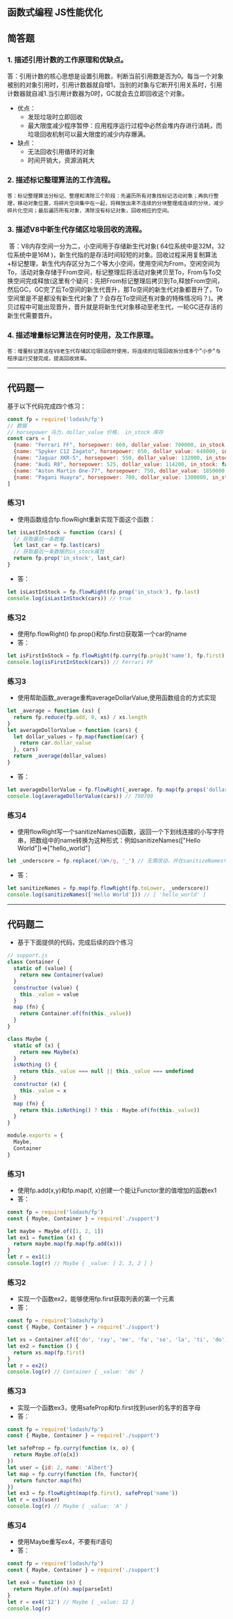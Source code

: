 ## **函数式编程** JS性能优化 

## 简答题

### 1. 描述引用计数的工作原理和优缺点。
​    答：引用计数的核心思想是设置引用数，判断当前引用数是否为0。每当一个对象被别的对象引用时，引用计数器就自增1，当别的对象与它断开引用关系时，引用计数器就自减1.当引用计数器为0时，GC就会去立即回收这个对象。
+ 优点：
  + 发现垃圾时立即回收
  + 最大限度减少程序暂停：应用程序运行过程中必然会堆内存进行消耗，而垃圾回收机制可以最大限度的减少内存爆满。
+ 缺点：
  + 无法回收引用循环的对象
  + 时间开销大，资源消耗大

### 2. 描述标记整理算法的工作流程。
    答：标记整理算法分标记、整理和清除三个阶段：先遍历所有对象找标记活动对象；再执行整理，移动对象位置，将碎片空间集中在一起，将释放出来不连续的分块整理成连续的分块，减少碎片化空间；最后遍历所有对象，清除没有标记对象，回收相应的空间。

### 3. 描述V8中新生代存储区垃圾回收的流程。
​		答：V8内存空间一分为二，小空间用于存储新生代对象( 64位系统中是32M，32位系统中是16M )，新生代指的是存活时间较短的对象。回收过程采用复制算法+标记整理，新生代内存区分为二个等大小空间，使用空间为From，空闲空间为To，活动对象存储于From空间，标记整理后将活动对象拷贝至To，From与To交换空间完成释放(这里有个疑问：先把From标记整理后拷贝到To,释放From空间，然后GC，GC完了后To空间的新生代晋升，那To空间的新生代对象都晋升了，To空间里是不是都没有新生代对象了？会存在To空间还有对象的特殊情况吗？)。拷贝过程中可能出现晋升，晋升就是将新生代对象移动至老生代，一轮GC还存活的新生代需要晋升。

### 4. 描述增量标记算法在何时使用，及工作原理。
    答：增量标记算法在V8老生代存储区垃圾回收时使用，将连续的垃圾回收拆分成多个”小步“与程序运行交替完成，提高回收效率。

---

## 代码题一

基于以下代码完成四个练习：

```js
const fp = require('lodash/fp')
// 数据
// horsepower 马力，dollar_value 价格， in_stock 库存
const cars = [
  {name: "Ferrari FF", horsepower: 660, dollar_value: 700000, in_stock: true},
  {name: "Spyker C12 Zagato", horsepower: 650, dollar_value: 648000, in_stock: false},
  {name: "Jaguar XKR-S", horsepower: 550, dollar_value: 132000, in_stock: false},
  {name: "Audi R8", horsepower: 525, dollar_value: 114200, in_stock: false},
  {name: "Aston Martin One-77", horsepower: 750, dollar_value: 1850000, in_stock: true},
  {name: "Pagani Huayra", horsepower: 700, dollar_value: 1300000, in_stock: true},
]
```

### 练习1
+ 使用函数组合fp.flowRight重新实现下面这个函数：
```js
let isLastInStock = function (cars) {
  // 获取最后一条数据
  let last_car = fp.last(cars)
  // 获取最后一条数据的in_stock属性
  return fp.prop('in_stock', last_car)
}
```
+ 答：
```js
let isLastInStock = fp.flowRight(fp.prop('in_stock'), fp.last)
console.log(isLastInStock(cars)) // true
```


### 练习2
+ 使用fp.flowRight() fp.prop()和fp.first()获取第一个car的name
+ 答：
```js
let isFirstInStock = fp.flowRight(fp.curry(fp.prop)('name'), fp.first)
console.log(isFirstInStock(cars)) // Ferrari FF
```


### 练习3
+ 使用帮助函数_average重构averageDollarValue,使用函数组合的方式实现
```js
let _average = function (xs) {
  return fp.reduce(fp.add, 0, xs) / xs.length
}
let averageDollorValue = function (cars) {
  let dollar_values = fp.map(function(car) {
    return car.dollar_value
  }, cars)
  return _average(dollar_values)
}
```
+ 答：
```js
let averageDollorValue = fp.flowRight(_average, fp.map(fp.props('dollar_value')))
console.log(averageDollorValue(cars)) // 790700
```


### 练习4
+ 使用flowRight写一个sanitizeNames()函数，返回一个下划线连接的小写字符串，把数组中的name转换为这种形式：例如sanitizeNames(["Hello World"])=>["hello_world"]
```js
let _underscore = fp.replace(/\W+/g, '_') // 无需改动，并在sanitizeNames中使用到它
```
+ 答：
```js
let sanitizeNames = fp.map(fp.flowRight(fp.toLower, _underscore))
console.log(sanitizeNames(['Hello World'])) // [ 'hello_world' ]
```

---

## 代码题二
+ 基于下面提供的代码，完成后续的四个练习
```js
// support.js
class Container {
  static of (value) {
    return new Container(value)
  }
  constructor (value) {
    this._value = value
  }
  map (fn) {
    return Container.of(fn(this._value))
  }
}

class Maybe {
  static of (x) {
    return new Maybe(x)
  }
  isNothing () {
    return this._value === null || this._value === undefined
  }
  constructor (x) {
    this._value = x
  }
  map (fn) {
    return this.isNothing() ? this : Maybe.of(fn(this._value))
  }
}

module.exports = {
  Maybe,
  Container
}
```
### 练习1
+ 使用fp.add(x,y)和fp.map(f, x)创建一个能让Functor里的值增加的函数ex1
+ 答：
```js
const fp = require('lodash/fp')
const { Maybe, Container } = require('./support')

let maybe = Maybe.of([1, 2, 1])
let ex1 = function (x) {
  return maybe.map(fp.map(fp.add(x)))
}
let r = ex1(1)
console.log(r) // Maybe { _value: [ 2, 3, 2 ] }
```

### 练习2
+ 实现一个函数ex2，能够使用fp.first获取列表的第一个元素
+ 答：
```js
const fp = require('lodash/fp')
const { Maybe, Container } = require('./support')

let xs = Container.of(['do', 'ray', 'me', 'fa', 'so', 'la', 'ti', 'do'])
let ex2 = function () {
  return xs.map(fp.first)
}
let r = ex2()
console.log(r) // Container { _value: 'do' }
```

### 练习3
+ 实现一个函数ex3，使用safeProp和fp.first找到user的名字的首字母
+ 答：
```js
const fp = require('lodash/fp')
const { Maybe, Container } = require('./support')

let safeProp = fp.curry(function (x, o) {
  return Maybe.of(o[x])
})
let user = {id: 2, name: 'Albert'}
let map = fp.curry(function (fn, functor){
  return functor.map(fn)
})
let ex3 = fp.flowRight(map(fp.first), safeProp('name'))
let r = ex3(user)
console.log(r) // Maybe { _value: 'A' }
```

### 练习4
+ 使用Maybe重写ex4，不要有if语句
+ 答：
```js
const fp = require('lodash/fp')
const { Maybe, Container } = require('./support')

let ex4 = function (n) {
  return Maybe.of(n).map(parseInt)
}
let r = ex4('12') // Maybe { _value: 12 }
console.log(r)
```
